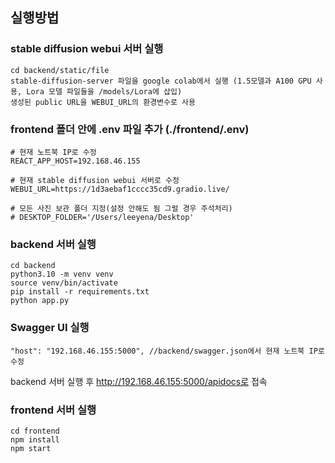 ## 실행방법

### stable diffusion webui 서버 실행

```
cd backend/static/file
stable-diffusion-server 파일을 google colab에서 실행 (1.5모델과 A100 GPU 사용, Lora 모델 파일들을 /models/Lora에 삽입)
생성된 public URL을 WEBUI_URL의 환경변수로 사용
```

### frontend 폴더 안에 .env 파일 추가 (./frontend/.env)
```
# 현재 노트북 IP로 수정
REACT_APP_HOST=192.168.46.155

# 현재 stable diffusion webui 서버로 수정
WEBUI_URL=https://1d3aebaf1cccc35cd9.gradio.live/

# 모든 사진 보관 폴더 지정(설정 안해도 됨 그럴 경우 주석처리)
# DESKTOP_FOLDER='/Users/leeyena/Desktop'
```

### backend 서버 실행

```
cd backend
python3.10 -m venv venv
source venv/bin/activate
pip install -r requirements.txt
python app.py
```

### Swagger UI 실행
```
"host": "192.168.46.155:5000", //backend/swagger.json에서 현재 노트북 IP로 수정
```
backend 서버 실행 후 http://192.168.46.155:5000/apidocs로 접속

### frontend 서버 실행

```
cd frontend
npm install
npm start
```
